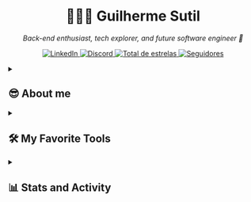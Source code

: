 <h1 align="center">👨🏻‍💻 Guilherme Sutil</h1>
<p align="center">
    <p align="center"><i>Back-end enthusiast, tech explorer, and future software engineer 🚀</i></p>
</p>

<!-- Social icons section -->
<p align="center">
    <a href="https://www.linkedin.com/in/guilherme-sutil-ferreira-5a3aa9189/" target="_blank">
            <img src="https://img.shields.io/badge/LinkedIn-0A66C2?style=for-the-badge&logo=linkedin&logoColor=white" alt="LinkedIn"/>
    </a>
    <a href="https://discord.gg/fPrdqh3Zfu" target="_blank">
            <img src="https://img.shields.io/badge/Discord-5865F2?style=for-the-badge&logo=discord&logoColor=white" alt="Discord"/>
    </a>
    <a href="https://github.com/SutilBR?tab=repositories&sort=stargazers">
        <img 
            alt="Total de estrelas" 
            title="Total de estrelas GitHub" 
            src="https://custom-icon-badges.demolab.com/github/stars/SutilBR?color=55960c&style=for-the-badge&labelColor=488207&logo=star&label=estrelas"
        />
    </a>
    <a href="https://github.com/SutilBR?tab=followers">
        <img 
            alt="Seguidores" 
            title="Me siga no GitHub" 
            src="https://custom-icon-badges.demolab.com/github/followers/SutilBR?color=236ad3&labelColor=1155ba&style=for-the-badge&logo=github&label=Seguidores&logoColor=white"
        />
    </a>
</p>


<details>
    <summary><h2>😎 About me</h2></summary>

<h3>🧑‍💻 Who am I</h3>
<ul>
  <li><strong>Name:</strong> Guilherme Sutil</li>
  <li><strong>Age:</strong> 21</li>
  <li><strong>Location:</strong> São Paulo, Brazil 🇧🇷</li>
  <li><strong>Current role:</strong> Administrative Assistant II (Stock Control)</li>
  <li><strong>Looking for:</strong> First opportunity in tech (already working on backend projects!)</li>
  <li><strong>Contact:</strong> g.sutil.f@outlook.com</li>
</ul>

<h3>🎓 Education</h3>
<ul>
<li><strong>B.Sc. in Software Engineering</strong><br>
Start: Jun 2024 – Expected graduation: Jun 2028</li>

<li><strong>Associate Degree in Systems Analysis and Development (ADS)</strong><br>
Start: Jan 2023 – Expected graduation: Dec 2025</li>

<li><strong>Associate Degree in Cyber Defense</strong><br>
Start: Jun 2024 – Expected graduation: Jun 2026</li>
</ul>

<h3>📚 Programming Courses</h3>
<ul>
    <li><strong>Cybersecurity Specialist</strong> – 22h · DIO (Digital Innovation One)</li>
    <li><strong>Python Fundamentals</strong> – 26h · DIO (Digital Innovation One)</li>
    <li><strong>Python Developer</strong> – 64h · DIO (Digital Innovation One)</li>
    <li><strong>Python Impressionador</strong> – 119h · Hashtag Treinamentos</li>
</ul>

<h3>🌍 Languages</h3>
<ul>
  <li>🇧🇷 Portuguese – Native</li>
  <li>🇺🇸 English – Intermediate (B1)</li>
</ul>

<h3>💡 Soft Skills</h3>
<ul>
  <li>Problem solving</li>
  <li>Teamwork</li>
  <li>Adaptability</li>
  <li>Continuous learning</li>
</ul>
</details>

<details> 
  <summary><h2>🛠️ My Favorite Tools</h2></summary>
  <!-- Some badges are from https://github.com/Ileriayo/markdown-badges -->

  <h3>👨‍💻 Programming and Markup Languages</h3>

  <p>
      <!-- <a href="https://github.com/search?q=user%3ASutilBR+language%3Acsharp"><img alt="C#" src="https://custom-icon-badges.demolab.com/badge/C%23-68217A.svg?logo=cs2&logoColor=white"></a> -->
      <a href="https://github.com/search?q=user%3ASutilBR+language%3Apython"><img alt="Python" src="https://img.shields.io/badge/Python-14354C.svg?logo=python&logoColor=white"></a>
      <a href="https://github.com/search?q=user%3ASutilBR+language%3Asql"><img alt="SQL" src="https://custom-icon-badges.demolab.com/badge/SQL-025E8C.svg?logo=database&logoColor=white"></a>
      <a href="https://github.com/search?q=user%3ASutilBR+language%3Ahtml"><img alt="HTML" src="https://img.shields.io/badge/HTML-E34F26.svg?logo=html5&logoColor=white"></a>
      <a href="https://github.com/search?q=user%3ASutilBR+language%3Acss"><img alt="CSS" src="https://img.shields.io/badge/CSS-1572B6.svg?logo=css3&logoColor=white"></a>
      <a href="https://github.com/search?q=user%3ASutilBR+language%3Ajavascript"><img alt="JavaScript" src="https://img.shields.io/badge/JavaScript-F7DF1E.svg?logo=javascript&logoColor=black"></a>
  </p>

  <h3>🧰 Frameworks and Libraries</h3>

  <p>
      <a href="#"><img alt="Flask" src="https://img.shields.io/badge/Flask-000000.svg?logo=flask&logoColor=white"></a>
      <a href="#"><img alt="NumPy" src="https://img.shields.io/badge/Numpy-013243.svg?logo=numpy&logoColor=white"></a>
      <a href="#"><img alt="Pandas" src="https://img.shields.io/badge/Pandas-150458.svg?logo=pandas&logoColor=white"></a>
      <a href="#"><img alt="Pytest" src="https://img.shields.io/badge/Pytest-0A9EDC.svg?logo=pytest&logoColor=white"></a>
      <a href="#"><img alt="Streamlit" src="https://img.shields.io/badge/Streamlit-FF4B4B.svg?logo=Streamlit&logoColor=white"></a>
      <a href="#"><img alt="SQLite" src="https://img.shields.io/badge/SQLite-003B57.svg?logo=sqlite&logoColor=white"></a>
      <a href="#"><img alt="Matplotlib" src="https://img.shields.io/badge/Matplotlib-11557C.svg?logo=plotly&logoColor=white"></a>
      <a href="#"><img alt="Plotly" src="https://img.shields.io/badge/Plotly-3F4F75.svg?logo=plotly&logoColor=white"></a>
      <a href="#"><img alt="Seaborn" src="https://img.shields.io/badge/Seaborn-5A9BD4.svg?logo=python&logoColor=white"></a>
  </p>

  <h3>🗄️ Databases and Cloud Hosting</h3>

  <p>
      <a href="#"><img alt="MongoDB" src ="https://img.shields.io/badge/MongoDB-4ea94b.svg?logo=mongodb&logoColor=white"></a>
      <a href="#"><img alt="Oracle" src ="https://img.shields.io/badge/Oracle-F00000.svg?logo=oracle&logoColor=white"></a>
      <a href="#"><img alt="SQLite" src ="https://img.shields.io/badge/SQLite-07405e.svg?logo=sqlite&logoColor=white"></a>
      <a href="#"><img alt="SQL Server" src="https://img.shields.io/badge/SQL%20Server-CC2927.svg?logo=microsoftsqlserver&logoColor=white"></a>
      <a href="#"><img alt="Vercel" src="https://img.shields.io/badge/Vercel-000000.svg?logo=vercel&logoColor=white"></a>
  </p>

  <h3>💻 Software and Tools</h3>

  <p>
      <a href="#"><img alt="Dbeaver" src="https://custom-icon-badges.demolab.com/badge/-Dbeaver-372923?logo=dbeaver-mono&logoColor=white"></a>
      <a href="#"><img alt="Discord" src="https://img.shields.io/badge/-Discord-5865F2.svg?logo=discord&logoColor=white"></a>
      <a href="#"><img alt="Git" src="https://img.shields.io/badge/Git-F05033.svg?logo=git&logoColor=white"></a>
      <a href="#"><img alt="GitHub Desktop" src="https://img.shields.io/badge/GitHub%20Desktop-8034A9.svg?logo=github&logoColor=white"></a>
      <a href="#"><img alt="Excel" src="https://img.shields.io/badge/Excel-34A853.svg?logo=google%20sheets&logoColor=white"></a>
      <a href="#"><img alt="Jupyter" src="https://img.shields.io/badge/Jupyter-F37626.svg?logo=Jupyter&logoColor=white"></a>
      <a href="#"><img alt="OBS Studio" src="https://img.shields.io/badge/-OBS-302E31?logo=obs-studio&logoColor=white"></a>
      <a href="#"><img alt="Postman" src="https://img.shields.io/badge/Postman-FF6C37?logo=postman&logoColor=white"></a>
      <a href="#"><img alt="Stack Overflow" src="https://img.shields.io/badge/-Stack%20Overflow-FE7A16?logo=stack-overflow&logoColor=white"></a>
      <a href="#"><img alt="Visual Studio Code" src="https://img.shields.io/badge/Visual%20Studio%20Code-0078d7.svg?logo=visual-studio-code&logoColor=white"></a>
  </p>
</details>

<details> 
  <summary><h2>📊 Stats and Activity</h2></summary>
<p>
  <img 
    align="left" 
    alt="GitHub Stats" 
    height="200" 
    style="padding-right: 10px;" 
    src="https://github-readme-stats.vercel.app/api?username=SutilBR&show_icons=true&theme=tokyonight&include_all_commits=true&locale" 
  />

<img 
      align="left" 
      alt="GitHub Stats" 
      height="200" 
      src="https://github-readme-stats.vercel.app/api/top-langs/?username=SutilBR&theme=tokyonight&layout=compact&custom_title=Most%20Used%20Languages&langs_count=9" 
  />
</details>

</p>
